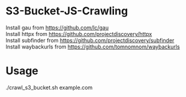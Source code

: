 # S3-Bucket-JS-Crawling
Install gau from https://github.com/lc/gau<br>
Install httpx from https://github.com/projectdiscovery/httpx<br>
Install subfinder from https://github.com/projectdiscovery/subfinder<br>
Install waybackurls from https://github.com/tomnomnom/waybackurls

# Usage
./crawl_s3_bucket.sh example.com
